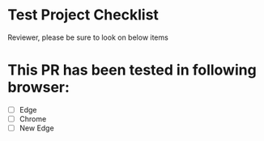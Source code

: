 # Test Project Checklist
Reviewer, please be sure to look on below items

# This PR has been tested in following browser:
- [ ] Edge
- [ ] Chrome
- [ ] New Edge
